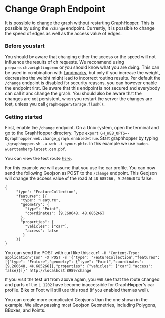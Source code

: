 # Change Graph Endpoint

It is possible to change the graph without restarting GraphHopper. This is possible by using the `/change` endpoint.
Currently, it is possible to change the speed of edges as well as the access value of edges.

### Before you start

You should be aware that changing either the access or the speed will not influence the results of ch requests.
We recommend using `prepare.ch.weightings=no` or you should know what you are doing. This can be used in combination
with [Landmarks](landmarks.md), but only if you increase the weight, decreasing the weight might lead to incorrect
routing results. Per default the `/change` endpoint is disabled for security reasons, you can however enable the 
endpoint first. Be aware that this endpoint is not secured and everybody can call it and change the graph. 
You should also be aware that the changes are not persistent, when you restart the server the changes are lost,
unless you call `graphHopperStorage.flush()`.

### Getting started

First, enable the `/change` endpoint. On a Unix system, open the terminal and go to the GraphHopper directory.
Type `export GH_WEB_OPTS=-Dgraphhopper.web.change_graph.enabled=true`.
Start graphhopper by typing `./graphhopper.sh -a web -i <your-pbf>`.
In this example we use `baden-wuerttemberg-latest.osm.pbf`.

You can view the test route [here](http://localhost:8989/maps/?point=48.69232%2C9.264393&point=48.683594%2C9.257913).

For this example we will assume that you use the car profile. You can now send the following Geojson as POST to the 
`/change` endpoint. This Geojson will change the access value of the road at `48.685266, 9.260648` to false.

```
{
     "type": "FeatureCollection",
     "features": [{
       "type": "Feature",
       "geometry": {
         "type": "Point",
         "coordinates": [9.260648, 48.685266]
       },
       "properties": {
         "vehicles": ["car"],
         "access": false
        }
     }]
}
```

You can send the POST with curl like this: `curl -H "Content-Type: application/json" -X POST -d '{"type": "FeatureCollection","features": [{"type": "Feature","geometry": {"type": "Point","coordinates": [9.260648, 48.685266]},"properties": {"vehicles": ["car"],"access": false}}]}' http://localhost:8989/change`

If you visit the test url from above again, you will see that the route changed and parts of the `L 1202` have become
inaccessible for GraphHopper's car profile. Bike or Foot will still use this road (if you enabled them as well). 

You can create more complicated Geojsons than the one shown in the example. We allow passing most Geojson Geometries,
including Polygons, BBoxes, and Points.  